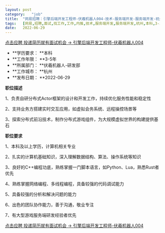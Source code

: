 ```yaml
---
layout:	post
category:	"job"
title:	"网易招聘：引擎后端开发工程师-伏羲机器人004-技术-服务端开发-服务端开发-杭州本科3-5年"
tags:	[网易,招聘,面试,找工作,工作,内推,技术,服务端开发,服务端开发,杭州,本科,3-5年]
date:	2022-06-29
---
```


[点击应聘 投递简历就有面试机会 ->  引擎后端开发工程师-伏羲机器人004](http://mobile.bole.netease.com/bole/boleDetail?id=38641&employeeId=346f03c3cda5f04c&key=all)



- **学历要求： **本科
- **工作年限： **3-5年
- **所属部门： **伏羲机器人-研发部
- **工作城市： **杭州
- **发布日期： **2022-06-29



**职位描述**

1、负责自研分布式Actor框架的设计和开发工作，持续优化服务性能和稳定性

2、支持业务方搭建实时交互应用，如虚拟会务系统、远程操控场景等

3、探索分布式前沿技术，制作分布式游戏组件，为大规模虚拟世界的构建提供基石



**职位要求**

1、本科及以上学历，计算机相关专业

2、扎实的计算机基础知识，深入理解数据结构、算法、操作系统等知识

3、良好的C++编程功底，熟练掌握一门脚本语言，如Python、Lua，熟悉Rust者优先

4、熟练掌握网络编程、多线程编程，具备较强的代码调试能力

5、具备较强的分析和解决问题的能力

6、出色的团队协作能力，善于沟通，敬业专注

7、有大型游戏服务端研发经验者优先



[点击应聘 投递简历就有面试机会 ->  引擎后端开发工程师-伏羲机器人004](http://mobile.bole.netease.com/bole/boleDetail?id=38641&employeeId=346f03c3cda5f04c&key=all)